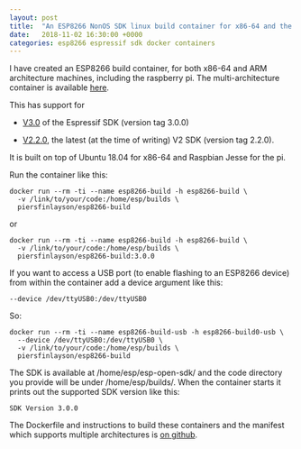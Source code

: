 ```yaml
---
layout: post
title:  "An ESP8266 NonOS SDK linux build container for x86-64 and the raspberry pi"
date:   2018-11-02 16:30:00 +0000
categories: esp8266 espressif sdk docker containers
---
```


I have created an ESP8266 build container, for both x86-64 and ARM architecture machines, including the raspberry pi.  The multi-architecture container is available [here](https://hub.docker.com/r/piersfinlayson/esp8266-build/).

This has support for

- [V3.0](https://github.com/espressif/ESP8266_NONOS_SDK/releases/tag/v3.0) of the Espressif SDK (version tag 3.0.0)

- [V2.2.0](https://github.com/espressif/ESP8266_NONOS_SDK/releases/tag/v2.2.0), the latest (at the time of writing) V2 SDK (version tag 2.2.0).

It is built on top of Ubuntu 18.04 for x86-64 and Raspbian Jesse for the pi.

Run the container like this:

```
docker run --rm -ti --name esp8266-build -h esp8266-build \
  -v /link/to/your/code:/home/esp/builds \
  piersfinlayson/esp8266-build
```

or

```
docker run --rm -ti --name esp8266-build -h esp8266-build \
  -v /link/to/your/code:/home/esp/builds \
  piersfinlayson/esp8266-build:3.0.0
```

If you want to access a USB port (to enable flashing to an ESP8266 device) from within the container add a device argument like this:

```
--device /dev/ttyUSB0:/dev/ttyUSB0 
```

So:

```
docker run --rm -ti --name esp8266-build-usb -h esp8266-build0-usb \
  --device /dev/ttyUSB0:/dev/ttyUSB0 \
  -v /link/to/your/code:/home/esp/builds \
  piersfinlayson/esp8266-build
```

The SDK is available at /home/esp/esp-open-sdk/ and the code directory you provide will be under /home/esp/builds/.  When the container starts it prints out the supported SDK version like this:

```
SDK Version 3.0.0
```

The Dockerfile and instructions to build these containers and the manifest which supports multiple architectures is [on github](https://github.com/piersfinlayson/otbiot-docker).